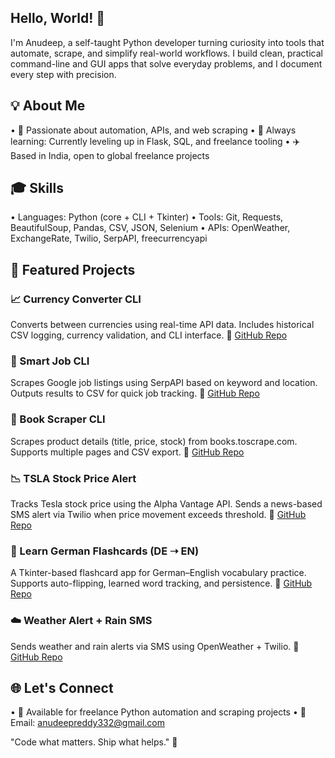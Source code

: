 ## Hello, World! 👋
I'm Anudeep, a self-taught Python developer turning curiosity into tools that automate, scrape, and simplify real-world workflows. I build clean, practical command-line and GUI apps that solve everyday problems, and I document every step with precision.

## 💡 About Me
  •	🌟 Passionate about automation, APIs, and web scraping
  •	📖 Always learning: Currently leveling up in Flask, SQL, and freelance tooling
  •	✈️ Based in India, open to global freelance projects

## 🎓 Skills
  •	Languages: Python (core + CLI + Tkinter)
  •	Tools: Git, Requests, BeautifulSoup, Pandas, CSV, JSON, Selenium
  •	APIs: OpenWeather, ExchangeRate, Twilio, SerpAPI, freecurrencyapi

## 🚀 Featured Projects

### 📈 Currency Converter CLI
Converts between currencies using real-time API data. Includes historical CSV logging, currency validation, and CLI interface.
🔗 [GitHub Repo](https://github.com/anudeepreddy332/currency_converter_cli)

### 📰 Smart Job CLI
Scrapes Google job listings using SerpAPI based on keyword and location. Outputs results to CSV for quick job tracking.
🔗 [GitHub Repo](https://github.com/anudeepreddy332/smart-job-cli)

### 📃 Book Scraper CLI
Scrapes product details (title, price, stock) from books.toscrape.com. Supports multiple pages and CSV export.
🔗 [GitHub Repo](https://github.com/anudeepreddy332/book_scraper_cli)

### 📉 TSLA Stock Price Alert
Tracks Tesla stock price using the Alpha Vantage API. Sends a news-based SMS alert via Twilio when price movement exceeds threshold.
🔗 [GitHub Repo](https://github.com/anudeepreddy332/stock_price_alert)

### 🧠 Learn German Flashcards (DE ➝ EN)
A Tkinter-based flashcard app for German–English vocabulary practice. Supports auto-flipping, learned word tracking, and persistence.
🔗 [GitHub Repo](https://github.com/anudeepreddy332/learn_DE_to_EN_flashcard_app)

### ☁️ Weather Alert + Rain SMS
Sends weather and rain alerts via SMS using OpenWeather + Twilio.
🔗 [GitHub Repo](https://github.com/anudeepreddy332/rain_alert)

## 🌐 Let's Connect
•	💼 Available for freelance Python automation and scraping projects
•	📧 Email: anudeepreddy332@gmail.com
 
"Code what matters. Ship what helps." 🚀
